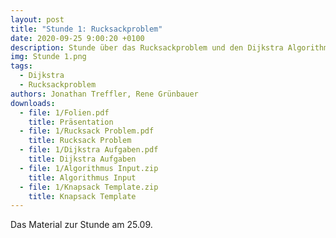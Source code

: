 ```yaml
---
layout: post
title: "Stunde 1: Rucksackproblem"
date: 2020-09-25 9:00:20 +0100
description: Stunde über das Rucksackproblem und den Dijkstra Algorithmus
img: Stunde 1.png
tags:
  - Dijkstra
  - Rucksackproblem
authors: Jonathan Treffler, Rene Grünbauer
downloads:
  - file: 1/Folien.pdf
    title: Präsentation
  - file: 1/Rucksack Problem.pdf
    title: Rucksack Problem
  - file: 1/Dijkstra Aufgaben.pdf
    title: Dijkstra Aufgaben
  - file: 1/Algorithmus Input.zip
    title: Algorithmus Input
  - file: 1/Knapsack Template.zip
    title: Knapsack Template
---
```


Das Material zur Stunde am 25.09.
